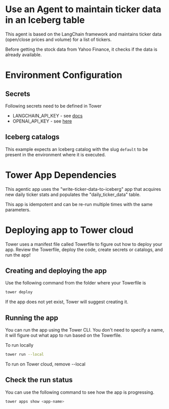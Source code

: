 # Use an Agent to maintain ticker data in an Iceberg table

This agent is based on the LangChain framework and 
maintains ticker data (open/close prices and volume) for a list of tickers.

Before getting the stock data from Yahoo Finance, 
it checks if the data is already available.

# Environment Configuration

## Secrets

Following secrets need to be defined in Tower

* LANGCHAIN_API_KEY - see [docs](https://docs.smith.langchain.com/administration/how_to_guides/organization_management/create_account_api_key)
* OPENAI_API_KEY - see [here](https://platform.openai.com/api-keys)

## Iceberg catalogs

This example expects an Iceberg catalog with the slug `default`
to be present in the environment where it is executed.


# Tower App Dependencies

This agentic app uses the "write-ticker-data-to-iceberg" app that 
acquires new daily ticker stats and populates the "daily_ticker_data" table. 

This app is idempotent and can be re-run multiple times with the same parameters.


# Deploying app to Tower cloud

Tower uses a manifest file called Towerfile to figure out how to deploy your
app. Review the Towerfile, deploy the code, create secrets or catalogs, and run the app!

## Creating and deploying the app

Use the following command from the folder where your Towerfile is

```bash
tower deploy
```

If the app does not yet exist, Tower will suggest creating it.

## Running the app

You can run the app using the Tower CLI. You don't need to specify a name, it
will figure out what app to run based on the Towerfile.

To run locally

```bash
tower run --local
```

To run on Tower cloud, remove --local

## Check the run status

You can use the following command to see how the app is progressing. 

```bash
tower apps show <app-name>
```


